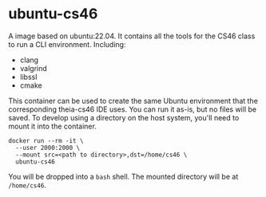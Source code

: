 # ubuntu-cs46

A image based on ubuntu:22.04. It contains all the tools for the CS46 class
to run a CLI environment. Including:

  - clang
  - valgrind
  - libssl
  - cmake

This container can be used to create the same Ubuntu environment that the
corresponding theia-cs46 IDE uses. You can run it as-is, but no files will be
saved. To develop using a directory on the host system, you'll need to mount
it into the container.

    docker run --rm -it \
      --user 2000:2000 \
      --mount src=<path to directory>,dst=/home/cs46 \
      ubuntu-cs46

You will be dropped into a `bash` shell. The mounted directory will be at `/home/cs46`.
